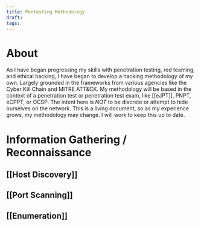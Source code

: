 ```yaml
---
title: Pentesting Methodology
draft: 
tags:
---
```

# About

As I have began progressing my skills with penetration testing, red teaming, and ethical hacking, I have began to develop a hacking methodology of my own. Largely grounded in the frameworks from various agencies like the Cyber Kill Chain and MITRE ATT&CK. My methodology will be based in the context of a penetration test or penetration test exam, like [[eJPT]], PNPT, eCPPT, or OCSP. The intent here is *NOT* to be discrete or attempt to hide ourselves on the network. This is a living document, so as my experience grows, my methodology may change. I will work to keep this up to date.

# Information Gathering / Reconnaissance 
## [[Host Discovery]]
## [[Port Scanning]]
## [[Enumeration]]

